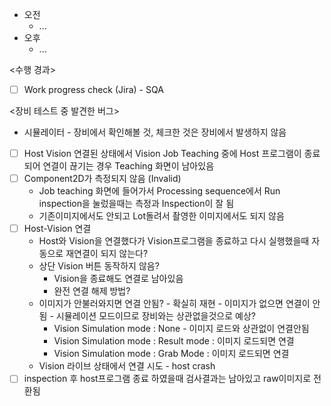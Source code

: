 - 오전
	- ...
- 오후
	- ...

<수행 경과>
- [ ] Work progress check (Jira) - SQA

<장비 테스트 중 발견한 버그> 
- 시뮬레이터 - 장비에서 확인해볼 것, 체크한 것은 장비에서 발생하지 않음
- [ ] Host Vision 연결된 상태에서 Vision Job Teaching 중에 Host 프로그램이 종료되어 연결이 끊기는 경우 Teaching 화면이 남아있음
- [ ] Component2D가 측정되지 않음 (Invalid)
	- Job teaching 화면에 들어가서 Processing sequence에서 Run inspection을 눌렀을때는 측정과 Inspection이 잘 됨
	- 기존이미지에서도 안되고 Lot돌려서 촬영한 이미지에서도 되지 않음
- [ ] Host-Vision 연결
	- Host와 Vision을 연결했다가 Vision프로그램을 종료하고 다시 실행했을때 자동으로 재연결이 되지 않는다?
	- 상단 Vision 버튼 동작하지 않음?
		- Vision을 종료해도 연결로 남아있음
		- 완전 연결 해제 방법?
	- 이미지가 안불러와지면 연결 안됨? - 확실히 재현 - 이미지가 없으면 연결이 안됨 - 시뮬레이션 모드이므로 장비와는 상관없을것으로 예상?
		- Vision Simulation mode : None - 이미지 로드와 상관없이 연결안됨
		- Vision Simulation mode : Result mode : 이미지 로드되면 연결
		- Vision Simulation mode : Grab Mode : 이미지 로드되면 연결
	- Vision 라이브 상태에서 연결 시도 - host crash
- [ ] inspection 후 host프로그램 종료 하였을때 검사결과는 남아있고 raw이미지로 전환됨